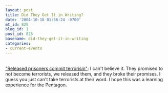```yaml
---
layout: post
title: Did They Get It in Writing?
date: '2004-10-18 01:56:24 -0700'
mt_id: 825
blog_id: 1
post_id: 825
basename: did-they-get-it-in-writing
categories:
- current-events
---
```

<br /><a href="http://washingtontimes.com/national/20041018-124854-2279r.htm">"Released prisoners commit terrorism"</a>: I can't believe it. They promised to not become terrorists, we released them, and they broke their promises. I guess you just can't take terrorists at their word. I hope this was a learning experience for the Pentagon.<br /><br /><br />
